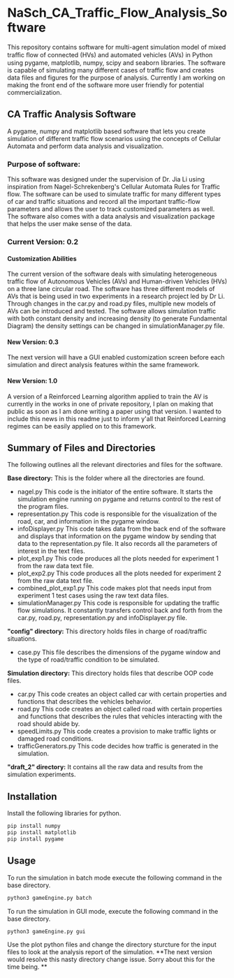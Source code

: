 # NaSch_CA_Traffic_Flow_Analysis_Software

This repository contains software for multi-agent simulation model of mixed traﬃc ﬂow of connected (HVs) and automated vehicles
(AVs) in Python using pygame, matplotlib, numpy, scipy and seaborn libraries. The software is capable of simulating many
different cases of traffic flow and creates data files and figures for the purpose of analysis. Currently I am working on
making the front end of the software more user friendly for potential commercialization.

## CA Traffic Analysis Software

A pygame, numpy and matplotlib based software that lets you create simulation of different traffic flow scenarios using
the concepts of Cellular Automata and perform data analysis and visualization.

### Purpose of software:

This software was designed under the supervision of Dr. Jia Li using inspiration from Nagel-Schrekenberg's Cellular Automata Rules for Traffic flow. The software can be used to simulate traffic for many different types of car and traffic situations and record all the important traffic-flow parameters and allows the user to track customized parameters as well. The software also comes with a data analysis and visualization package that helps the user make sense of the data.

### Current Version: 0.2

#### Customization Abilities

The current version of the software deals with simulating heterogeneous traffic flow of Autonomous Vehicles (AVs) and Human-driven Vehicles (HVs) on a three lane circular road. The software has three different models of AVs that is being used in two experiments in a research project led by Dr Li. Through changes in the car.py and road.py files, multiple new models of AVs can be introduced and tested. The software allows simulation traffic with both constant density and increasing density (to generate Fundamental Diagram) the density settings can be changed in simulationManager.py file. 

#### New Version: 0.3
The next version will have a GUI enabled customization screen before each simulation and direct analysis features within the same framework. 

#### New Version: 1.0
A version of a Reinforced Learning algorithm applied to train the AV is currently in the works in one of private repository, I plan on making that public as soon as I am done writing a paper using that version. I wanted to include this news in this readme just to inform y'all that Reinforced Learning regimes can be easily applied on to this framework.

## Summary of Files and Directories
The following outlines all the relevant directories and files for the software.

**Base directory:** This is the folder where all the directories are found.
- nagel.py
 This code is the initiator of the entire software. It starts the simulation engine running on pygame and returns control to the rest of the program files.
- representation.py
This code is responsible for the visualization of the road, car, and information in the pygame window.
- infoDisplayer.py
This code takes data from the back end of the software and displays that information on the pygame window by sending that data to the representation.py file. It also records all the parameters of interest in the text files.
- plot_exp1.py
This code produces all the plots needed for experiment 1 from the raw data text file.
- plot_exp2.py
This code produces all the plots needed for experiment 2 from the raw data text file.
- combined_plot_exp1.py
This code makes plot that needs input from experiment 1 test cases using the raw text data files.
- simulationManager.py
This code is responsible for updating the traffic flow simulations. It constantly transfers control back and forth from the car.py, road.py, representation.py and infoDisplayer.py file.

**"config" directory:** This directory holds files in charge of road/traffic situations.
- case.py
This file describes the dimensions of the pygame window and the type of road/traffic condition to be simulated.

**Simulation directory:** This directory holds files that describe OOP code files.
- car.py
This code creates an object called car with certain properties and functions that describes the vehicles behavior.
- road.py
This code creates an object called road with certain properties and functions that describes the rules that vehicles interacting with the road should abide by.
- speedLimits.py
This code creates a provision to make traffic lights or damaged road conditions.
- trafficGenerators.py
This code decides how traffic is generated in the simulation.

**"draft_2" directory:** It contains all the raw data and results from the simulation experiments.

## Installation
Install the following libraries for python.
```bash
pip install numpy
pip install matplotlib 
pip install pygame
```

## Usage

To run the simulation in batch mode execute the following command in the base directory.
```python
python3 gameEngine.py batch
```

To run the simulation in GUI mode, execute the following command in the base directory.
```python
python3 gameEngine.py gui
```

Use the plot python files and change the directory sturcture for the input files to look at the analysis report of the simulation.
**The next version would resolve this nasty directory change issue. Sorry about this for the time being. ** 

